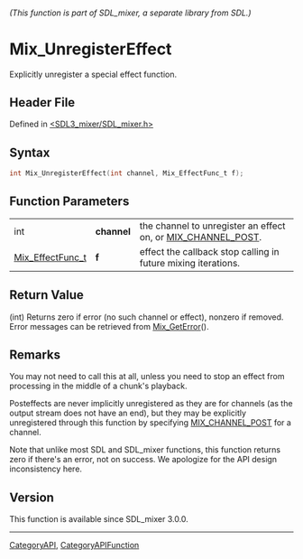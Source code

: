 ###### (This function is part of SDL_mixer, a separate library from SDL.)
# Mix_UnregisterEffect

Explicitly unregister a special effect function.

## Header File

Defined in [<SDL3_mixer/SDL_mixer.h>](https://github.com/libsdl-org/SDL_mixer/blob/main/include/SDL3_mixer/SDL_mixer.h)

## Syntax

```c
int Mix_UnregisterEffect(int channel, Mix_EffectFunc_t f);
```

## Function Parameters

|                                      |             |                                                                                  |
| ------------------------------------ | ----------- | -------------------------------------------------------------------------------- |
| int                                  | **channel** | the channel to unregister an effect on, or [MIX_CHANNEL_POST](MIX_CHANNEL_POST). |
| [Mix_EffectFunc_t](Mix_EffectFunc_t) | **f**       | effect the callback stop calling in future mixing iterations.                    |

## Return Value

(int) Returns zero if error (no such channel or effect), nonzero if
removed. Error messages can be retrieved from
[Mix_GetError](Mix_GetError)().

## Remarks

You may not need to call this at all, unless you need to stop an effect
from processing in the middle of a chunk's playback.

Posteffects are never implicitly unregistered as they are for channels (as
the output stream does not have an end), but they may be explicitly
unregistered through this function by specifying
[MIX_CHANNEL_POST](MIX_CHANNEL_POST) for a channel.

Note that unlike most SDL and SDL_mixer functions, this function returns
zero if there's an error, not on success. We apologize for the API design
inconsistency here.

## Version

This function is available since SDL_mixer 3.0.0.

----
[CategoryAPI](CategoryAPI), [CategoryAPIFunction](CategoryAPIFunction)

